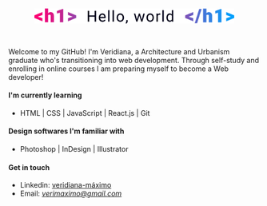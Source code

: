 <br>
<p align = center>
<img src = "hello-world.png" alt = "hello world" width = "400">
</p>
<br>

Welcome to my GitHub! I'm Veridiana, a Architecture and Urbanism graduate who's transitioning into web development. Through self-study and enrolling in online courses I am preparing myself to become a Web developer!

#### I'm currently learning
 - HTML | CSS | JavaScript | React.js | Git

#### Design softwares I'm familiar with
 - Photoshop | InDesign | Illustrator
 
#### Get in touch
 - Linkedin: <a href = "https://www.linkedin.com/in/veridiana-m%C3%A1ximo-/">veridiana-máximo</a>
 - Email: *verimaximo@gmail.com*
